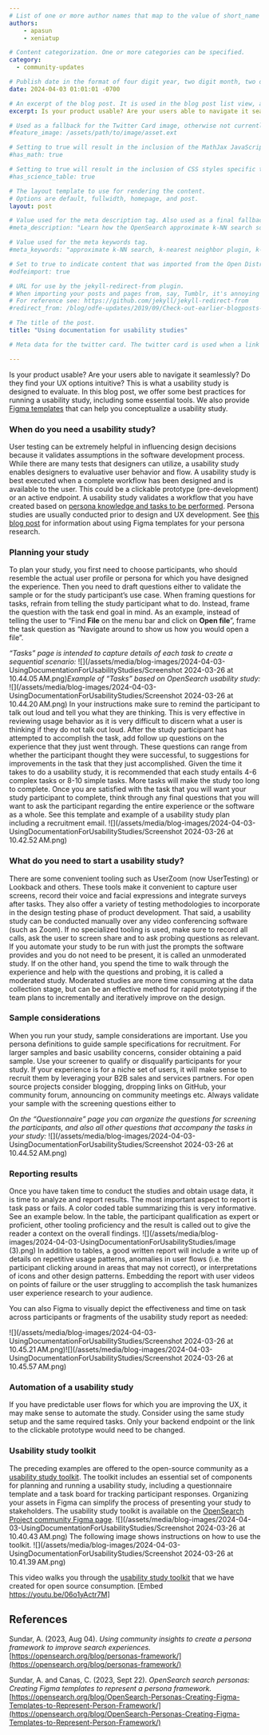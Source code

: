 ```yaml
---
# List of one or more author names that map to the value of short_name in site.community_members. See the content in the _community_members collection for reference.
authors: 
    - apasun
    - xeniatup

# Content categorization. One or more categories can be specified. 
category:
  - community-updates

# Publish date in the format of four digit year, two digit month, two digit day, hour, minute, second, and timezone offset; e.g., 2021-04-12 01:01:01 -0700
date: 2024-04-03 01:01:01 -0700

# An excerpt of the blog post. It is used in the blog post list view, and in the home page what's new list of N most recent blog posts. It is also used as a fallback value for the twittercard:description field if not explictly defined in the front matter.
excerpt: Is your product usable? Are your users able to navigate it seamlessly? Do they find your UX options intuitive? This is what a usability study is designed to evaluate. In this blog post, we offer some best practices for running a usability study, including some essential tools. 

# Used as a fallback for the Twitter Card image, otherwise not currently used. Is only present in content up to June 3, 2021.
#feature_image: /assets/path/to/image/asset.ext

# Setting to true will result in the inclusion of the MathJax JavaScript library for rendering math equations. For reference see: _includes/include-mathjax.html.
#has_math: true

# Setting to true will result in the inclusion of CSS styles specific to using borders for the table, for table header cells, and table data cells. scientific data tables. For reference see: _includes/science-table-styles.html.
#has_science_table: true

# The layout template to use for rendering the content.
# Options are default, fullwidth, homepage, and post.
layout: post

# Value used for the meta description tag. Also used as a final fallback value for the Twitter Card description field after the excerpt property.
#meta_description: "Learn how the OpenSearch approximate k-NN search solution enables you to build a scalable, reliable, and distributed framework for similarity searches" 

# Value used for the meta keywords tag.
#meta_keywords: "approximate k-NN search, k-nearest neighbor plugin, k-NN plugin, ANN similarity search solution"

# Set to true to indicate content that was imported from the Open Distro For Elasticsearch blog.
#odfeimport: true

# URL for use by the jekyll-redirect-from plugin.
# When importing your posts and pages from, say, Tumblr, it's annoying and impractical to create new pages in the proper subdirectories so they, e.g. /post/123456789/my-slug-that-is-often-incompl, redirect to the new post URL.
# For reference see: https://github.com/jekyll/jekyll-redirect-from
#redirect_from: /blog/odfe-updates/2019/09/Check-out-earlier-blogposts-on-Open-Distro-for-Elasticsearch/

# The title of the post.
title: "Using documentation for usability studies"

# Meta data for the twitter card. The twitter card is used when a link to the blog post is shared on twitter. The twitter card is also used by other social media sites when a link to the blog post is shared on those sites. The twitter card is also used by search engines when a link to the blog post is shared on those sites.

---
```


Is your product usable? Are your users able to navigate it seamlessly? Do they find your UX options intuitive? This is what a usability study is designed to evaluate. In this blog post, we offer some best practices for running a usability study, including some essential tools. We also provide [Figma templates](https://www.figma.com/community/file/1354537053014589491/opensearch-uxr-usability-study-kit) that can help you conceptualize a usability study.

### When do you need a usability study?

User testing can be extremely helpful in influencing design decisions because it validates assumptions in the software development process. While there are many tests that designers can utilize, a usability study enables designers to evaluative user behavior and flow. A usability study is best executed when a complete workflow has been designed and is available to the user. This could be a clickable prototype (pre-development) or an active endpoint. A usability study validates a workflow that you have created based on [persona knowledge and tasks to be performed](https://opensearch.org/blog/personas-framework/). Persona studies are usually conducted prior to design and UX development. See [this blog post](https://opensearch.org/blog/OpenSearch-Personas-Creating-Figma-Templates-to-Represent-Person-Framework/) for information about using Figma templates for your persona research. 

### Planning your study

To plan your study, you first need to choose participants, who should resemble the actual user profile or persona for which you have designed the experience. Then you need to draft questions either to validate the sample or for the study participant’s use case. When framing questions for tasks, refrain from telling the study participant what to do. Instead, frame the question with the task end goal in mind. As an example, instead of telling the user to “Find **File** on the menu bar and click on **Open file**”, frame the task question as “Navigate around to show us how you would open a file”. 

*“Tasks” page is intended to capture details of each task to create a sequential scenario:*
![](/assets/media/blog-images/2024-04-03-UsingDocumentationForUsabilityStudies/Screenshot 2024-03-26 at 10.44.05 AM.png)*Example of “Tasks” based on OpenSearch usability study:*
![](/assets/media/blog-images/2024-04-03-UsingDocumentationForUsabilityStudies/Screenshot 2024-03-26 at 10.44.20 AM.png)
In your instructions make sure to remind the participant to talk out loud and tell you what they are thinking. This is very effective in reviewing usage behavior as it is very difficult to discern what a user is thinking if they do not talk out loud. After the study participant has attempted to accomplish the task, add follow up questions on the experience that they just went through. These questions can range from whether the participant thought they were successful, to suggestions for improvements in the task that they just accomplished. Given the time it takes to do a usability study, it is recommended that each study entails 4-6 complex tasks or 8-10 simple tasks. More tasks will make the study too long to complete. Once you are satisfied with the task that you will want your study participant to complete, think through any final questions that you will want to ask the participant regarding the entire experience or the software as a whole. See this template and example of a usability study plan including a recruitment email.
![](/assets/media/blog-images/2024-04-03-UsingDocumentationForUsabilityStudies/Screenshot 2024-03-26 at 10.42.52 AM.png)

### What do you need to start a usability study?

There are some convenient tooling such as UserZoom (now UserTesting) or Lookback and others. These tools make it convenient to capture user screens, record their voice and facial expressions and integrate surveys after tasks. They also offer a variety of testing methodologies to incorporate in the design testing phase of product development. That said, a usability study can be conducted manually over any video conferencing software (such as Zoom). If no specialized tooling is used, make sure to record all calls, ask the user to screen share and to ask probing questions as relevant. If you automate your study to be run with just the prompts the software provides and you do not need to be present, it is called an unmoderated study. If on the other hand, you spend the time to walk through the experience and help with the questions and probing, it is called a moderated study. Moderated studies are more time consuming at the data collection stage, but can be an effective method for rapid prototyping if the team plans to incrementally and iteratively improve on the design. 


### Sample considerations

When you run your study, sample considerations are important. Use you persona definitions to guide sample specifications for recruitment. For larger samples and basic usability concerns, consider obtaining a paid sample. Use your screener to qualify or disqualify participants for your study. If your experience is for a niche set of users, it will make sense to recruit them by leveraging your B2B sales and services partners. For open source projects consider blogging, dropping links on GitHub, your community forum, announcing on community meetings etc. Always validate your sample with the screening questions either to 

*On the “Questionnaire” page you can organize the questions for screening the participants, and also all other questions that accompany the tasks in your study:*
![](/assets/media/blog-images/2024-04-03-UsingDocumentationForUsabilityStudies/Screenshot 2024-03-26 at 10.44.52 AM.png)
### Reporting results

Once you have taken time to conduct the studies and obtain usage data, it is time to analyze and report results. The most important aspect to report is task pass or fails. A color coded table summarizing this is very informative. See an example below. In the table, the participant qualification as expert or proficient, other tooling proficiency and the result is called out to give the reader a context on the overall findings. 
![](/assets/media/blog-images/2024-04-03-UsingDocumentationForUsabilityStudies/image (3).png)
In addition to tables, a good written report will include a write up of details on repetitive usage patterns, anomalies in user flows (i.e. the participant clicking around in areas that may not correct), or interpretations of icons and other design patterns. Embedding the report with user videos on points of failure or the user struggling to accomplish the task humanizes user experience research to your audience. 

You can also Figma to visually depict the effectiveness and time on task across participants or fragments of the usability study report as needed:

![](/assets/media/blog-images/2024-04-03-UsingDocumentationForUsabilityStudies/Screenshot 2024-03-26 at 10.45.21 AM.png)![](/assets/media/blog-images/2024-04-03-UsingDocumentationForUsabilityStudies/Screenshot 2024-03-26 at 10.45.57 AM.png)

### Automation of a usability study

If you have predictable user flows for which you are improving the UX, it may make sense to automate the study. Consider using the same study setup and the same required tasks. Only your backend endpoint or the link to the clickable prototype would need to be changed. 


### Usability study toolkit

The preceding examples are offered to the open-source community as a [usability study toolkit](https://www.figma.com/community/file/1354537053014589491). The toolkit includes an essential set of components for planning and running a usability study, including a questionnaire template and a task board for tracking participant responses. Organizing your assets in Figma can simplify the process of presenting your study to stakeholders. The usability study toolkit is available on the [OpenSearch Project community Figma page](https://www.figma.com/@OpenSearch). 
![](/assets/media/blog-images/2024-04-03-UsingDocumentationForUsabilityStudies/Screenshot 2024-03-26 at 10.40.43 AM.png)
The following image shows instructions on how to use the toolkit.
![](/assets/media/blog-images/2024-04-03-UsingDocumentationForUsabilityStudies/Screenshot 2024-03-26 at 10.41.39 AM.png)

This video walks you through the [usability study toolkit](https://www.figma.com/community/file/1354537053014589491) that we have created for open source consumption.
[Embed https://youtu.be/06o1yActr7M]

## References

Sundar, A. (2023, Aug 04). *Using community insights to create a persona framework to improve search experiences.* [https://opensearch.org/blog/personas-framework/](https://opensearch.org/blog/personas-framework/)

Sundar, A. and Canas, C. (2023, Sept 22). *OpenSearch search personas: Creating Figma templates to represent a persona framework.* [https://opensearch.org/blog/OpenSearch-Personas-Creating-Figma-Templates-to-Represent-Person-Framework/](https://opensearch.org/blog/OpenSearch-Personas-Creating-Figma-Templates-to-Represent-Person-Framework/) 
